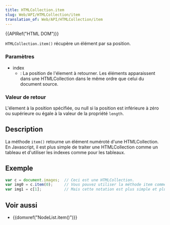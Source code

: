 ```yaml
---
title: HTMLCollection.item
slug: Web/API/HTMLCollection/item
translation_of: Web/API/HTMLCollection/item
---
```


{{APIRef("HTML DOM")}}

`HTMLCollection.item()` récupère un élément par sa position.

### Paramètres

- index
  - : La position de l'élement à retourner. Les éléments apparaissent dans une HTMLCollection dans le même ordre que celui du document source.

### Valeur de retour

L'élement à la position spécifiée, ou null si la position est inférieure à zéro ou supérieure ou égale à la valeur de la propriété `length`.

## Description

La méthode `item()` retourne un élément numéroté d'une HTMLCollection. En Javascript, il est plus simple de traiter une HTMLCollection comme un tableau et d'utiliser les indexes comme pour les tableaux.

## Exemple

```js
var c = document.images;  // Ceci est une HTMLCollection.
var img0 = c.item(0);     // Vous pouvez utiliser la méthode item comme ceci,
var img1 = c[1];          // Mais cette notation est plus simple et plus commune
```

## Voir aussi

- {{domxref("NodeList.item()")}}

